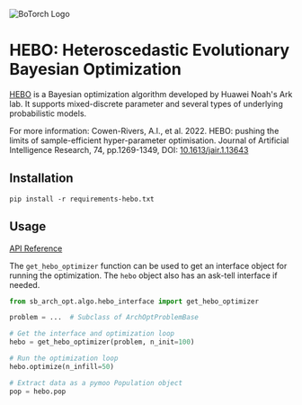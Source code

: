 ![BoTorch Logo](https://hebo.readthedocs.io/en/latest/_static/hebo.png)

# HEBO: Heteroscedastic Evolutionary Bayesian Optimization

[HEBO](https://hebo.readthedocs.io/en/) is a Bayesian optimization algorithm developed by Huawei Noah's Ark lab.
It supports mixed-discrete parameter and several types of underlying probabilistic models.

For more information:
Cowen-Rivers, A.I., et al. 2022. HEBO: pushing the limits of sample-efficient hyper-parameter optimisation. Journal of
Artificial Intelligence Research, 74, pp.1269-1349, DOI: [10.1613/jair.1.13643](https://dx.doi.org/10.1613/jair.1.13643)

## Installation

```
pip install -r requirements-hebo.txt
```

## Usage

[API Reference](../api/hebo.md)

The `get_hebo_optimizer` function can be used to get an interface object for running the optimization.
The `hebo` object also has an ask-tell interface if needed.

```python
from sb_arch_opt.algo.hebo_interface import get_hebo_optimizer

problem = ...  # Subclass of ArchOptProblemBase

# Get the interface and optimization loop
hebo = get_hebo_optimizer(problem, n_init=100)

# Run the optimization loop
hebo.optimize(n_infill=50)

# Extract data as a pymoo Population object
pop = hebo.pop
```
